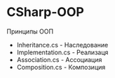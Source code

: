 # CSharp-OOP
Принципы ООП

- Inheritance.cs - Наследование
- Implementation.cs - Реализаця
- Association.cs - Ассоциация
- Composition.cs - Композиция

